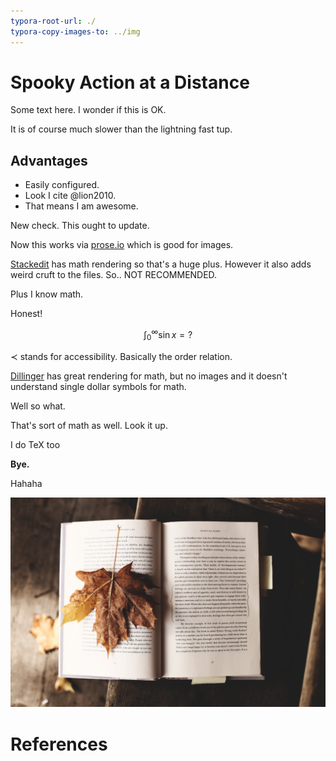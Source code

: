 ```yaml
---
typora-root-url: ./
typora-copy-images-to: ../img
---
```


# Spooky Action at a Distance

Some text here. I wonder if this is OK.

It is of course much slower than the lightning fast tup.


## Advantages

* Easily configured.
* Look I cite @lion2010.
* That means I am awesome.

New check. This ought to update.

Now this works via [prose.io](http://prose.io) which is good for images.

[Stackedit](https://stackedit.io) has math rendering so that's a huge plus.
However it also adds weird cruft to the files. So.. NOT RECOMMENDED.

Plus I know math.

Honest!

$$\int_0^\infty\sin{x} = ?$$

$\prec$ stands for accessibility. Basically the order relation.

[Dillinger](https://dillinger.io/) has great rendering for math, but no images and it doesn't understand single dollar symbols for math.

Well so what.

That's sort of math as well.
Look it up.

I do TeX too

**Bye.**

Hahaha

![Photo by Ksenia Makagonova](../img/ksenia-makagonova-229007.jpg)

# References